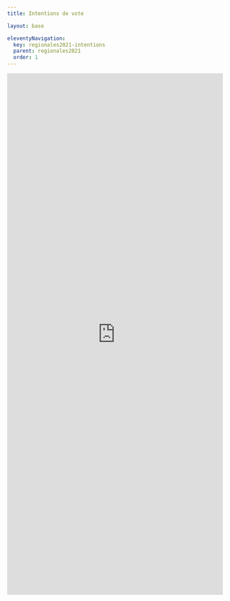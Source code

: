 ```yaml
---
title: Intentions de vote

layout: base

eleventyNavigation:
  key: regionales2021-intentions
  parent: regionales2021
  order: 1
---
```


<iframe width="100%" height="1215" frameborder="0"
  src="https://observablehq.com/embed/@taniki/regionales2021-sondages?cells=premierTourChart%2Cviewof+regionSelect%2CpremierTourChartTime%2CresultsTable"></iframe>
